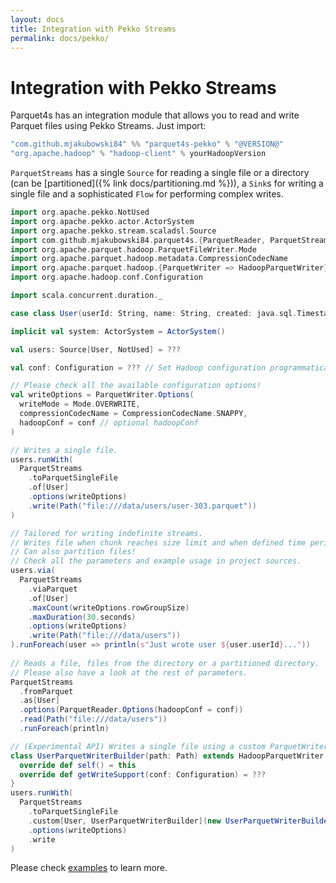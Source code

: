 ```yaml
---
layout: docs
title: Integration with Pekko Streams
permalink: docs/pekko/
---
```


# Integration with Pekko Streams

Parquet4s has an integration module that allows you to read and write Parquet files using Pekko Streams. Just import:

```scala
"com.github.mjakubowski84" %% "parquet4s-pekko" % "@VERSION@"
"org.apache.hadoop" % "hadoop-client" % yourHadoopVersion
```

`ParquetStreams` has a single `Source` for reading a single file or a directory (can be [partitioned]({% link docs/partitioning.md %})), a `Sink`s for writing a single file and a sophisticated `Flow` for performing complex writes.

```scala
import org.apache.pekko.NotUsed
import org.apache.pekko.actor.ActorSystem
import org.apache.pekko.stream.scaladsl.Source
import com.github.mjakubowski84.parquet4s.{ParquetReader, ParquetStreams, ParquetWriter, Path}
import org.apache.parquet.hadoop.ParquetFileWriter.Mode
import org.apache.parquet.hadoop.metadata.CompressionCodecName
import org.apache.parquet.hadoop.{ParquetWriter => HadoopParquetWriter}
import org.apache.hadoop.conf.Configuration

import scala.concurrent.duration._

case class User(userId: String, name: String, created: java.sql.Timestamp)

implicit val system: ActorSystem = ActorSystem()

val users: Source[User, NotUsed] = ???

val conf: Configuration = ??? // Set Hadoop configuration programmatically

// Please check all the available configuration options!
val writeOptions = ParquetWriter.Options(
  writeMode = Mode.OVERWRITE,
  compressionCodecName = CompressionCodecName.SNAPPY,
  hadoopConf = conf // optional hadoopConf
)

// Writes a single file.
users.runWith(
  ParquetStreams
    .toParquetSingleFile
    .of[User]
    .options(writeOptions)
    .write(Path("file:///data/users/user-303.parquet"))
)

// Tailored for writing indefinite streams.
// Writes file when chunk reaches size limit and when defined time period elapses.
// Can also partition files!
// Check all the parameters and example usage in project sources.
users.via(
  ParquetStreams
    .viaParquet
    .of[User]
    .maxCount(writeOptions.rowGroupSize)
    .maxDuration(30.seconds)
    .options(writeOptions)
    .write(Path("file:///data/users"))
).runForeach(user => println(s"Just wrote user ${user.userId}..."))
  
// Reads a file, files from the directory or a partitioned directory. 
// Please also have a look at the rest of parameters.
ParquetStreams
  .fromParquet
  .as[User]
  .options(ParquetReader.Options(hadoopConf = conf))
  .read(Path("file:///data/users"))
  .runForeach(println)

// (Experimental API) Writes a single file using a custom ParquetWriter.
class UserParquetWriterBuilder(path: Path) extends HadoopParquetWriter.Builder[User, UserParquetWriterBuilder](path.toHadoop) {
  override def self() = this
  override def getWriteSupport(conf: Configuration) = ???
}
users.runWith(
  ParquetStreams
    .toParquetSingleFile
    .custom[User, UserParquetWriterBuilder](new UserParquetWriterBuilder(Path("file:///data/users/custom.parquet")))
    .options(writeOptions)
    .write
)

```

Please check [examples](https://github.com/mjakubowski84/parquet4s/tree/master/examples/src/main/scala/com/github/mjakubowski84/parquet4s/akkaPekko) to learn more.
